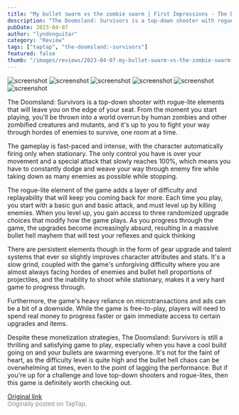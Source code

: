 ```yaml
---
title: "My bullet swarm vs the zombie swarm | First Impressions - The Doomsland: Survivors"
description: "The Doomsland: Survivors is a top-down shooter with rogue-lite elements that will leave you on the edge of your seat. From the moment you start playing, you'll be thrown into a world overrun by human zombies and other zombified creatures and mutants, and it's up to you to fight your way through hordes of enemies to survive, one room at a time."
pubDate: 2023-04-07
author: "lyndonguitar"
category: "Review"
tags: ["taptap", "the-doomsland:-survivors"]
featured: false
thumb: "/images/reviews/2023-04-07-my-bullet-swarm-vs-the-zombie-swarm--first-impressions---the-doomsland-survivors-0.avif"
---
```


<div class="gallery">
  <img src="/images/reviews/2023-04-07-my-bullet-swarm-vs-the-zombie-swarm--first-impressions---the-doomsland-survivors-0.avif" alt="screenshot" />
  <img src="/images/reviews/2023-04-07-my-bullet-swarm-vs-the-zombie-swarm--first-impressions---the-doomsland-survivors-1.avif" alt="screenshot" />
  <img src="/images/reviews/2023-04-07-my-bullet-swarm-vs-the-zombie-swarm--first-impressions---the-doomsland-survivors-2.avif" alt="screenshot" />
  <img src="/images/reviews/2023-04-07-my-bullet-swarm-vs-the-zombie-swarm--first-impressions---the-doomsland-survivors-3.avif" alt="screenshot" />
  <img src="/images/reviews/2023-04-07-my-bullet-swarm-vs-the-zombie-swarm--first-impressions---the-doomsland-survivors-4.avif" alt="screenshot" />
  <img src="/images/reviews/2023-04-07-my-bullet-swarm-vs-the-zombie-swarm--first-impressions---the-doomsland-survivors-5.avif" alt="screenshot" />
</div>

The Doomsland: Survivors is a top-down shooter with rogue-lite elements that will leave you on the edge of your seat. From the moment you start playing, you'll be thrown into a world overrun by human zombies and other zombified creatures and mutants, and it's up to you to fight your way through hordes of enemies to survive, one room at a time.

The gameplay is fast-paced and intense, with the character automatically firing only when stationary. The only control you have is over your movement and a special attack that slowly reaches 100%, which means you have to constantly dodge and weave your way through enemy fire while taking down as many enemies as possible while stopping.

The rogue-lite element of the game adds a layer of difficulty and replayability that will keep you coming back for more. Each time you play, you start with a basic gun and basic attack, and must level up by killing enemies. When you level up, you gain access to three randomized upgrade choices that modify how the game plays. As you progress through the game, the upgrades become increasingly absurd, resulting in a massive bullet hell mayhem that will test your reflexes and quick thinking

There are persistent elements though in the form of gear upgrade and talent systems that ever so slightly improves character attributes and stats. It's a slow grind, coupled with the game's unforgiving difficulty where you are almost always facing hordes of enemies and bullet hell proportions of projectiles, and the inability to shoot while stationary, makes it a very hard game to progress through.

Furthermore, the game's heavy reliance on microtransactions and ads can be a bit of a downside. While the game is free-to-play, players will need to spend real money to progress faster or gain immediate access to certain upgrades and items.

Despite these monetization strategies, The Doomsland: Survivors is still a thrilling and satisfying game to play, especially when you have a cool build going on and your bullets are swarming everyone. It's not for the faint of heart, as the difficulty level is quite high and the bullet hell chaos can be overwhelming at times, even to the point of lagging the performance. But if you're up for a challenge and love top-down shooters and rogue-lites, then this game is definitely worth checking out.

[Original link](https://www.taptap.io/post/5028522)<br><span style="font-size: 0.95em; color: #888;">Originally posted on TapTap.</span>

